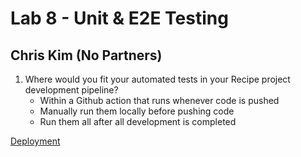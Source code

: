 # Lab 8 - Unit & E2E Testing 
## Chris Kim (No Partners)

1. Where would you fit your automated tests in your Recipe project development pipeline? 
   * Within a Github action that runs whenever code is pushed 
   * Manually run them locally before pushing code
   * Run them all after all development is completed
    
    

[Deployment](google.com)

